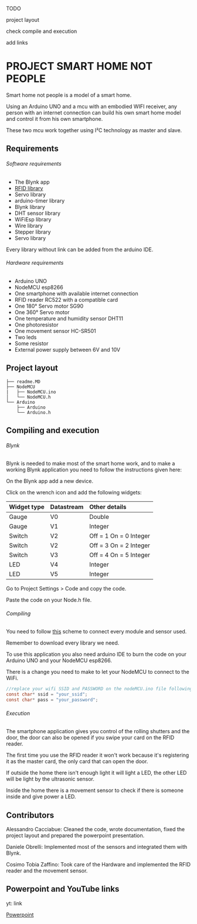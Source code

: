 TODO

project layout

check compile and execution

add links





# PROJECT SMART HOME NOT PEOPLE

Smart home not people is a model of a smart home.

Using an Arduino UNO and a mcu with an embodied WIFI receiver, any person with an internet connection can build his own smart home model and control it from his own smartphone.

These two mcu work together using I²C technology as master and slave. 



## Requirements

###### Software requirements 

- The Blynk app
- [RFID library](https://www.progettiarduino.com/uploads/8/1/0/8/81088074/rfidmaster.zip)
- Servo library
- arduino-timer library
- Blynk library
- DHT sensor library
- WiFiEsp library
- Wire library
- Stepper library
- Servo library

Every library without link can be added from the arduino IDE.



###### Hardware requirements

- Arduino UNO
- NodeMCU esp8266
- One smartphone with available internet connection
- RFID reader RC522 with a compatible card
- One 180° Servo motor SG90
- One 360° Servo motor
- One temperature and humidity sensor DHT11
- One photoresistor
- One movement sensor HC-SR501
- Two leds
- Some resistor
- External power supply between 6V and 10V



## Project layout

```
├── readme.MD
├── NodeMCU
|   ├── NodeMCU.ino
│   └── NodeMCU.h
└── Arduino
    ├── Arduino
    └── Arduino.h
```



## Compiling and execution

###### Blynk

Blynk is needed to make most of the smart home work, and to make a working Blynk application you need to follow the instructions given here:

On the Blynk app add a new device.

Click on the wrench icon and add the following widgets:

| Widget type | Datastream | Other details          |
| :---------- | :--------- | :--------------------- |
| Gauge       | V0         | Double                 |
| Gauge       | V1         | Integer                |
| Switch      | V2         | Off = 1 On = 0 Integer |
| Switch      | V2         | Off = 3 On = 2 Integer |
| Switch      | V3         | Off = 4 On = 5 Integer |
| LED         | V4         | Integer                |
| LED         | V5         | Integer                |

Go to Project Settings > Code and copy the code.

Paste the code on your Node.h file.



###### Compiling

You need to follow [this](https://docs.google.com/presentation/d/1yFMCCMylUWCsUBBLMD4ziyuEtQKCLL_s7DBCxvGskGc/edit?usp=sharing) scheme to connect every module and sensor used.

Remember to download every library we need.



To use this application you also need arduino IDE to burn the code on your Arduino UNO and your NodeMCU esp8266.



There is a change you need to make to let your NodeMCU to connect to the WiFi.

```c
//replace your wifi SSID and PASSWORD on the nodeMCU.ino file following this example
const char* ssid = "your_ssid";
const char* pass = "your_password";
```



###### Execution

The smartphone application gives you control of the rolling shutters and the door, the door can also be opened if you swipe your card on the RFID reader.

The first time you use the RFID reader it won't work because it's registering it as the master card, the only card that can open the door.

If outside the home there isn't enough light it will light a LED, the other LED will be light by the ultrasonic sensor. 

Inside the home there is a movement sensor to check if there is someone inside and give power a LED.



## Contributors

Alessandro Cacciabue: Cleaned the code, wrote documentation, fixed the project layout and prepared the powerpoint presentation.

Daniele Obrelli: Implemented most of the sensors and integrated them with Blynk.

Cosimo Tobia Zaffino: Took care of the Hardware and implemented the RFID reader and the movement sensor.



## Powerpoint and YouTube links

yt: link

[Powerpoint](https://docs.google.com/presentation/d/1yFMCCMylUWCsUBBLMD4ziyuEtQKCLL_s7DBCxvGskGc/edit?usp=sharing)





